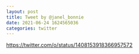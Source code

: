 ```yaml
--- 
layout: post 
title: Tweet by @janel_bonnie 
date: 2021-06-24 1624565036 
categories: twitter 
--- 
```

https://twitter.com/o/status/1408153918366957572